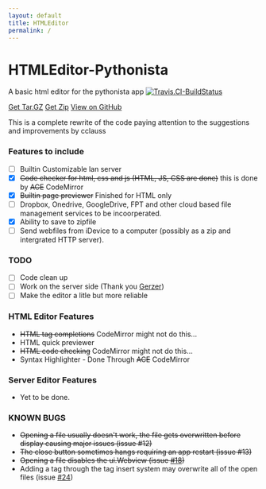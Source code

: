 ```yaml
---
layout: default
title: HTMLEditor
permalink: /
---
```


# HTMLEditor-Pythonista
A basic html editor for the pythonista app [![Travis.CI-BuildStatus](https://travis-ci.org/Cethric/HTMLEditor-Pythonista.svg?branch=master)](https://travis-ci.org/Cethric/HTMLEditor-Pythonista/builds)

[Get Tar.GZ](https://github.com/Cethric/XGE/tarball/master)
[Get Zip](https://github.com/Cethric/XGE/zipball/master)
[View on GitHub](https://github.com/Cethric/HTMLEditor-Pythonista)

This is a complete rewrite of the code paying attention to the suggestions and improvements by cclauss

### Features to include
+ [ ] Builtin Customizable lan server
+ [x] ~~Code checker for html, css and js (HTML, JS, CSS are done)~~ this is done by ~~ACE~~ CodeMirror
+ [x] ~~Builtin page previewer~~ Finished for HTML only
+ [ ] Dropbox, Onedrive, GoogleDrive, FPT and other cloud based file management services to be incoorperated.
+ [x] Ability to save to zipfile
+ [ ] Send webfiles from iDevice to a computer (possibly as a zip and intergrated HTTP server).

### TODO
+ [ ] Code clean up
+ [ ] Work on the server side (Thank you [Gerzer](https://github.com/Gerzer))
+ [ ] Make the editor a litle but more reliable

### HTML Editor Features
+ ~~HTML tag completions~~ CodeMirror might not do this...
+ HTML quick previewer
+ ~~HTML code checking~~ CodeMirror might not do this...
+ Syntax Highlighter - Done Through ~~ACE~~ CodeMirror


### Server Editor Features
+ Yet to be done.


### KNOWN BUGS
+ ~~Opening a file usually doesn't work, the file gets overwritten before display causing major issues (issue #12)~~
+ ~~The close button sometimes hangs requiring an app restart (issue #13)~~
+ ~~Opening a file disables the ui.Webview (issue [#18](https://github.com/Cethric/HTMLEditor-Pythonista/issues/18))~~
+ Adding a tag through the tag insert system may overwrite all of the open files (issue [#24](https://github.com/Cethric/HTMLEditor-Pythonista/issues/24))